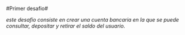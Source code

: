 #Primer desafio#

*este desafio consiste en crear una cuenta bancaria en la que se puede consultar, depositar y retirar el saldo del usuario.*
